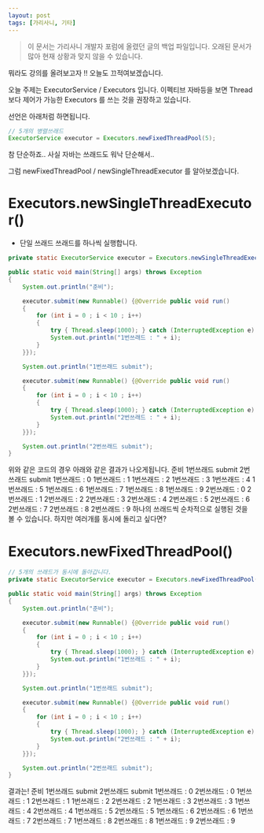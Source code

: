 ```yaml
---
layout: post
tags: [가리사니, 기타]
---
```


> 이 문서는 가리사니 개발자 포럼에 올렸던 글의 백업 파일입니다.
오래된 문서가 많아 현재 상황과 맞지 않을 수 있습니다.


뭐라도 강의를 올려보고자 !! 오늘도 끄적여보겠습니다.

오늘 주제는 ExecutorService / Executors 입니다.
이펙티브 자바등을 보면 Thread 보다 제어가 가능한 Executors 를 쓰는 것을 권장하고 있습니다.

선언은 아래처럼 하면됩니다.
``` java
// 5개의 병렬쓰래드
ExecutorService executor = Executors.newFixedThreadPool(5);
```
참 단순하죠.. 사실 자바는 쓰래드도 워낙 단순해서..

그럼 newFixedThreadPool / newSingleThreadExecutor 를 알아보겠습니다.


# Executors.newSingleThreadExecutor()
- 단일 쓰래드 쓰래드를 하나씩 실행합니다.
``` java
private static ExecutorService executor = Executors.newSingleThreadExecutor();

public static void main(String[] args) throws Exception
{
	System.out.println("준비");

	executor.submit(new Runnable() {@Override public void run()
	{
		for (int i = 0 ; i < 10 ; i++)
		{
			try { Thread.sleep(1000); } catch (InterruptedException e) { e.printStackTrace(); }
			System.out.println("1번쓰래드 : " + i);
		}
	}});

	System.out.println("1번쓰래드 submit");

	executor.submit(new Runnable() {@Override public void run()
	{
		for (int i = 0 ; i < 10 ; i++)
		{
			try { Thread.sleep(1000); } catch (InterruptedException e) { e.printStackTrace(); }
			System.out.println("2번쓰래드 : " + i);
		}
	}});

	System.out.println("2번쓰래드 submit");
}
```
위와 같은 코드의 경우 아래와 같은 결과가 나오게됩니다.
준비
1번쓰래드 submit
2번쓰래드 submit
1번쓰래드 : 0
1번쓰래드 : 1
1번쓰래드 : 2
1번쓰래드 : 3
1번쓰래드 : 4
1번쓰래드 : 5
1번쓰래드 : 6
1번쓰래드 : 7
1번쓰래드 : 8
1번쓰래드 : 9
2번쓰래드 : 0
2번쓰래드 : 1
2번쓰래드 : 2
2번쓰래드 : 3
2번쓰래드 : 4
2번쓰래드 : 5
2번쓰래드 : 6
2번쓰래드 : 7
2번쓰래드 : 8
2번쓰래드 : 9
하나의 쓰래드씩 순차적으로 실행된 것을 볼 수 있습니다.
하지만 여러개를 동시에 돌리고 싶다면?


# Executors.newFixedThreadPool()
``` java
// 5개의 쓰래드가 동시에 돌아갑니다.
private static ExecutorService executor = Executors.newFixedThreadPool(5);

public static void main(String[] args) throws Exception
{
	System.out.println("준비");

	executor.submit(new Runnable() {@Override public void run()
	{
		for (int i = 0 ; i < 10 ; i++)
		{
			try { Thread.sleep(1000); } catch (InterruptedException e) { e.printStackTrace(); }
			System.out.println("1번쓰래드 : " + i);
		}
	}});

	System.out.println("1번쓰래드 submit");

	executor.submit(new Runnable() {@Override public void run()
	{
		for (int i = 0 ; i < 10 ; i++)
		{
			try { Thread.sleep(1000); } catch (InterruptedException e) { e.printStackTrace(); }
			System.out.println("2번쓰래드 : " + i);
		}
	}});

	System.out.println("2번쓰래드 submit");
}
```
결과는!
준비
1번쓰래드 submit
2번쓰래드 submit
1번쓰래드 : 0
2번쓰래드 : 0
1번쓰래드 : 1
2번쓰래드 : 1
1번쓰래드 : 2
2번쓰래드 : 2
1번쓰래드 : 3
2번쓰래드 : 3
1번쓰래드 : 4
2번쓰래드 : 4
1번쓰래드 : 5
2번쓰래드 : 5
1번쓰래드 : 6
2번쓰래드 : 6
1번쓰래드 : 7
2번쓰래드 : 7
1번쓰래드 : 8
2번쓰래드 : 8
1번쓰래드 : 9
2번쓰래드 : 9